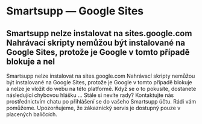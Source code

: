 # Smartsupp — Google Sites
## Smartsupp nelze instalovat na sites.google.com   Nahrávací skripty nemůžou být instalované na Google Sites, protože je Google v tomto případě blokuje a nel
Smartsupp nelze instalovat na sites.google.com 
Nahrávací skripty nemůžou být instalované na Google Sites, protože je Google v tomto případě blokuje a nelze je vložit do webu na této platformě.
Když se o to pokusíte, dostanete následující chybovou hlášku ...
Stále si nevíte rady? Kontaktujte nás prostřednictvím chatu po přihlášení se do vašeho Smartsupp účtu. Rádi vám pomůžeme. Upozorňujeme, že zákaznický servis je dostupný pouze v placených balíčcích.

